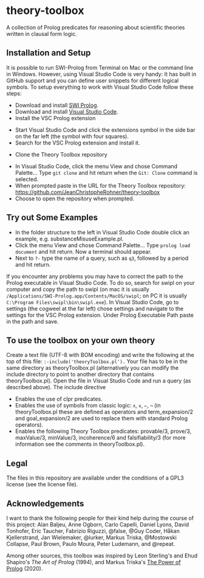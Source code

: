 # theory-toolbox

A collection of Prolog predicates for reasoning about scientific theories written in clausal form logic.


## Installation and Setup

It is possible to run SWI-Prolog from Terminal on Mac or the command line in Windows. However, using Visual Studio Code is very handy: It has built in GitHub support and you can define user snippets for different logical symbols. To setup everything to work with Visual Studio Code follow these steps:

* Download and install [SWI Prolog](https://www.swi-prolog.org/Download.html).
* Download and install [Visual Studio Code](https://code.visualstudio.com/download).
* Install the VSC Prolog extension
- Start Visual Studio Code and click the extensions symbol in the side bar on the far left (the symbol with four squares).
- Search for the VSC Prolog extension and install it.
* Clone the Theory Toolbox repository
- In Visual Studio Code, click the menu View and chose Command Palette... Type `git clone` and hit return when the `Git: Clone` command is selected.
- When prompted paste in the URL for the Theory Toolbox repository: https://github.com/JeanChristopheRohner/theory-toolbox
- Choose to open the repository when prompted.

## Try out Some Examples
* In the folder structure to the left in Visual Studio Code double click an example, e.g. substanceMisuseExample.pl.
* Click the menu View and chose Command Palette... Type `prolog load document` and hit return. Now a terminal should appear.
* Next to `?-` type the name of a query, such as `q3`, followed by a period and hit return.

If you encounter any problems you may have to correct the path to the Prolog executable in Visual Studio Code. To do so, search for swipl on your computer and copy the path to swipl (on mac it is usually `/Applications/SWI-Prolog.app/Contents/MacOS/swipl`; on PC it is usually `C:\Program Files\swipl\bin\swipl.exe`). In Visual Studio Code, go to settings (the cogweel at the far left) chose settings and navigate to the settings for the VSC Prolog extension. Under Prolog Executable Path paste in the path and save.


## To use the toolbox on your own theory

Create a text file (UTF-8 with BOM encoding) and write the following at the top of this file: `:-include('theoryToolbox.pl').` Your file has to be in the same directory as theoryToolbox.pl (alternatively you can modify the include directory to point to another directory that contains theoryToolbox.pl).
Open the file in Visual Studio Code and run a query (as described above).
The include directive
* Enables the use of clpr predicates.
* Enables the use of symbols from classic logic: `∧`, `∨`, `⇐`, `¬` (in theoryToolbox.pl these are defined as operators and term_expansion/2 and goal_expansion/2 are used to replace them with standard Prolog operators).
* Enables the following Theory Toolbox predicates: provable/3, prove/3, maxValue/3, minValue/3, incoherence/6 and falsifiability/3 (for more information see the comments in theoryToolbox.pl).


## Legal

The files in this repository are available under the conditions of a GPL3 license (see the license file).


## Acknowledgements

I want to thank the following people for their kind help during the course of this project: Alan Baljeu, Anne Ogborn, Carlo Capelli, Daniel Lyons, David Tonhofer, Eric Taucher, Fabrizio Riguzzi, @false, @Guy Coder, Håkan Kjellerstrand, Jan Wielemaker, @lurker, Markus Triska, @Mostowski Collapse, Paul Brown, Paulo Moura, Peter Ludemann, and @repeat.

Among other sources, this toolbox was inspired by Leon Sterling's and Ehud Shapiro's _The Art of Prolog_ (1994), and Markus Triska's [The Power of Prolog](https://www.metalevel.at/prolog) (2020).